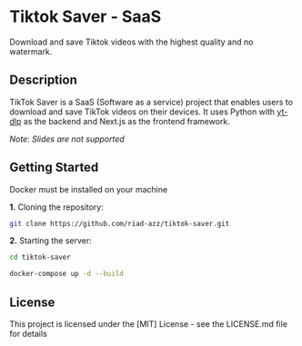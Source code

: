 # Tiktok Saver - SaaS

Download and save Tiktok videos with the highest quality and no watermark.

## Description

TikTok Saver is a SaaS (Software as a service) project that enables users to download and save TikTok videos on their devices. It uses Python with [yt-dlp](https://github.com/yt-dlp/yt-dlp) as the backend and Next.js as the frontend framework.

_Note: Slides are not supported_

## Getting Started

Docker must be installed on your machine

**1.** Cloning the repository:

```bash
git clone https://github.com/riad-azz/tiktok-saver.git
```

**2.** Starting the server:

```bash
cd tiktok-saver
```

```bash
docker-compose up -d --build
```

## License

This project is licensed under the [MIT] License - see the LICENSE.md file for details

